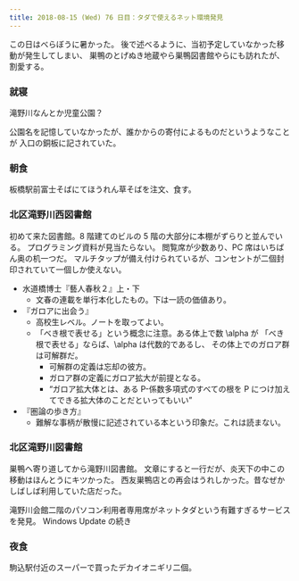 ```yaml
---
title: 2018-08-15 (Wed) 76 日目：タダで使えるネット環境発見
---
```


この日はべらぼうに暑かった。
後で述べるように、当初予定していなかった移動が発生してしまい、
巣鴨のとげぬき地蔵やら巣鴨図書館やらにも訪れたが、割愛する。

### 就寝

滝野川なんとか児童公園？

公園名を記憶していなかったが、誰かからの寄付によるものだというようなことが
入口の銅板に記されていた。

### 朝食

板橋駅前富士そばにてほうれん草そばを注文、食す。

### 北区滝野川西図書館

初めて来た図書館。8 階建てのビルの 5 階の大部分に本棚がずらりと並んでいる。
プログラミング資料が見当たらない。
閲覧席が少数あり、PC 席はいちばん奥の机一つだ。
マルチタップが備え付けられているが、コンセントが二個封印されていて一個しか使えない。

* 水道橋博士『藝人春秋２』上・下
  * 文春の連載を単行本化したもの。下は一読の価値あり。
* 『ガロアに出会う』
  * 高校生レベル。ノートを取ってよい。
  * 「べき根で表せる」という概念に注意。ある体上で数 \alpha が
    「べき根で表せる」ならば、\alpha は代数的であるし、
    その体上でのガロア群は可解群だ。
    * 可解群の定義は忘却の彼方。
    * ガロア群の定義にガロア拡大が前提となる。
    * <q>ガロア拡大体とは、ある P-係数多項式のすべての根を
      P につけ加えてできる拡大体のことだといってもいい</q>
* 『圏論の歩き方』
  * 難解な事柄が散慢に記述されている本という印象だ。これは読まない。

### 北区滝野川図書館

巣鴨へ寄り道してから滝野川図書館。
文章にすると一行だが、炎天下の中この移動はほんとうにキツかった。
西友巣鴨店との再会はうれしかった。昔なぜかしばしば利用していた店だった。

滝野川会館二階のパソコン利用者専用席がネットタダという有難すぎるサービスを発見。
Windows Update の続き

### 夜食

駒込駅付近のスーパーで買ったデカイオニギリ二個。
